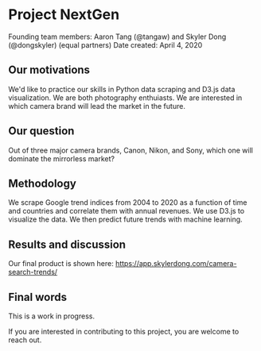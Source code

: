 # Project NextGen

Founding team members: Aaron Tang (@tangaw) and Skyler Dong (@dongskyler)
(equal partners)
Date created: April 4, 2020

## Our motivations
We'd like to practice our skills in Python data scraping and D3.js
data visualization. We are both photography enthuiasts. We are interested
in which camera brand will lead the market in the future.

## Our question
Out of three major camera brands, Canon, Nikon, and Sony, which one
will dominate the mirrorless market?

## Methodology
We scrape Google trend indices from 2004 to 2020 as a function of
time and countries and correlate them with annual revenues. We use
D3.js to visualize the data. We then predict future trends with
machine learning.

## Results and discussion
Our final product is shown here:
https://app.skylerdong.com/camera-search-trends/

## Final words
This is a work in progress. 

If you are interested in contributing to this project, you are welcome
to reach out.
